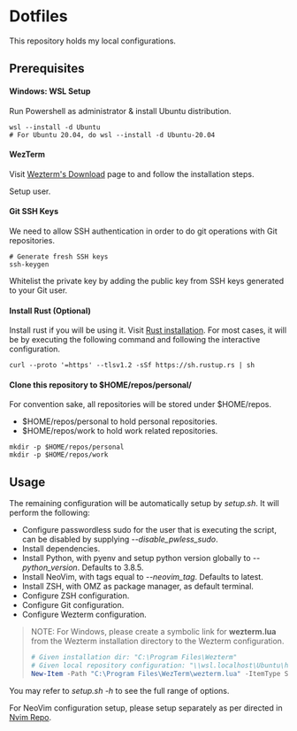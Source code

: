 # Dotfiles

This repository holds my local configurations.

## Prerequisites

#### Windows: WSL Setup 

Run Powershell as administrator & install Ubuntu distribution.

```shell
wsl --install -d Ubuntu
# For Ubuntu 20.04, do wsl --install -d Ubuntu-20.04
```

#### WezTerm

Visit [Wezterm's Download](https://wezfurlong.org/wezterm/installation.html) page to and follow the installation steps.

Setup user.

#### Git SSH Keys

We need to allow SSH authentication in order to do git operations with Git repositories.

```shell
# Generate fresh SSH keys
ssh-keygen
```

Whitelist the private key by adding the public key from SSH keys generated to your Git user.

#### Install Rust (Optional)

Install rust if you will be using it. Visit [Rust installation](https://www.rust-lang.org/tools/install). For most cases, it will be by executing the following command and following the interactive configuration.

```shell
curl --proto '=https' --tlsv1.2 -sSf https://sh.rustup.rs | sh
```

#### Clone this repository to $HOME/repos/personal/

For convention sake, all repositories will be stored under $HOME/repos.

- $HOME/repos/personal to hold personal repositories.
- $HOME/repos/work to hold work related repositories.

```shell
mkdir -p $HOME/repos/personal 
mkdir -p $HOME/repos/work 
```

## Usage

The remaining configuration will be automatically setup by *setup.sh*. It will perform the following:

- Configure passwordless sudo for the user that is executing the script, can be disabled by supplying *--disable_pwless_sudo*.
- Install dependencies.
- Install Python, with pyenv and setup python version globally to *--python_version*. Defaults to 3.8.5.
- Install NeoVim, with tags equal to *--neovim_tag*. Defaults to latest.
- Install ZSH, with OMZ as package manager, as default terminal.
- Configure ZSH configuration.
- Configure Git configuration.
- Configure Wezterm configuration.

> NOTE: For Windows, please create a symbolic link for **wezterm.lua** from the Wezterm installation directory to the Wezterm configuration.
> ```Powershell
> # Given installation dir: "C:\Program Files\Wezterm"
> # Given local repository configuration: "\\wsl.localhost\Ubuntu\home\anthonyhalim\repos\personal\dotfiles"
> New-Item -Path "C:\Program Files\WezTerm\wezterm.lua" -ItemType SymbolicLink -Value "\\wsl.localhost\Ubuntu\home\anthonyhalim\repos\personal\dotfiles\wezterm\wezterm-wsl.lua"
> ```

You may refer to *setup.sh -h* to see the full range of options.

For NeoVim configuration setup, please setup separately as per directed in [Nvim Repo](https://github.com/anthony-halim/nvim).
